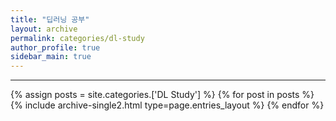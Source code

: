 ```yaml
---
title: "딥러닝 공부"
layout: archive
permalink: categories/dl-study
author_profile: true
sidebar_main: true
---
```


<!-- 공백이 포함되어 있는 카테고리 이름의 경우 site.categories['a b c'] 이런식으로! -->

***

{% assign posts = site.categories.['DL Study'] %}
{% for post in posts %} {% include archive-single2.html type=page.entries_layout %} {% endfor %}
